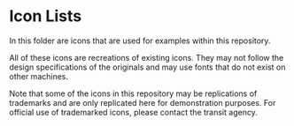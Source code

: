 # Icon Lists

In this folder are icons that are used for examples within this repository.

All of these icons are recreations of existing icons. They may not follow the design specifications of the originals and may use fonts that do not exist on other machines.

Note that some of the icons in this repository may be replications of trademarks and are only replicated here for demonstration purposes. For official use of trademarked icons, please contact the transit agency.